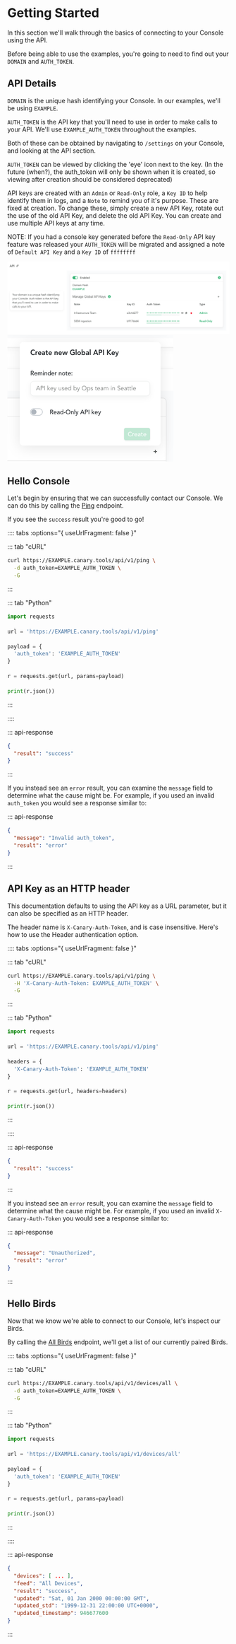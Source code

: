 # Getting Started

In this section we'll walk through the basics of connecting to your Console using the API.

Before being able to use the examples, you're going to need to find out your `DOMAIN` and `AUTH_TOKEN`.

## API Details

<div class="section-container">

  <div class="details-content">

`DOMAIN` is the unique hash identifying your Console. In our examples, we'll be using `EXAMPLE`.

`AUTH_TOKEN` is the API key that you'll need to use in order to make calls to your API. We'll use `EXAMPLE_AUTH_TOKEN` throughout the examples.

Both of these can be obtained by navigating to `/settings` on your Console, and looking at the API section.

`AUTH_TOKEN` can be viewed by clicking the 'eye' icon next to the key. (In the future (when?), the auth_token will only be shown when it is created, so viewing after creation should be considered deprecated)

API keys are created with an `Admin` or `Read-Only` role, a `Key ID` to help identify them in logs, and a `Note` to remind you of it's purpose. These are fixed at creation. To change these, simply create a new API Key, rotate out the use of the old API Key, and delete the old API Key. You can create and use multiple API keys at any time.

NOTE: If you had a console key generated before the `Read-Only` API key feature was released your `AUTH_TOKEN` will be migrated and assigned a note of `Default API Key` and a `Key ID` of `ffffffff`

  </div>

  <div class="example-content">

![Get API Details](../images/get-api-details.png)
![Get API Details](../images/create-new-token.png)

  </div>
</div>

## Hello Console


<div class="section-container">

  <div class="details-content">

Let's begin by ensuring that we can successfully contact our Console. We can do this by calling the [Ping](/console/testing.html#ping) endpoint.

If you see the `success` result you're good to go!

  </div>
  <div class="example-content">

:::: tabs :options="{ useUrlFragment: false }"

::: tab "cURL"

``` bash
curl https://EXAMPLE.canary.tools/api/v1/ping \
  -d auth_token=EXAMPLE_AUTH_TOKEN \
  -G
```

:::


::: tab "Python"

``` python
import requests

url = 'https://EXAMPLE.canary.tools/api/v1/ping'

payload = {
  'auth_token': 'EXAMPLE_AUTH_TOKEN'
}

r = requests.get(url, params=payload)

print(r.json())
```

:::

::::

:::  api-response 
``` json
{
  "result": "success"
}
```
:::

  </div>
</div>
<div class="section-container">
  <div class="details-content">



If you instead see an `error` result, you can examine the `message` field to determine what the cause might be. For example, if you used an invalid `auth_token` you would see a response similar to:

  </div>

  <div class="example-content">

::: api-response
```json
{
  "message": "Invalid auth_token",
  "result": "error"
}
```
:::

  </div>
</div>

## API Key as an HTTP header


<div class="section-container">

  <div class="details-content">

This documentation defaults to using the API key as a URL parameter, but it can also be specified as an HTTP header.

The header name is `X-Canary-Auth-Token`, and is case insensitive. Here's how to use the Header authentication option.

  </div>
  <div class="example-content">

:::: tabs :options="{ useUrlFragment: false }"

::: tab "cURL"

``` bash
curl https://EXAMPLE.canary.tools/api/v1/ping \
  -H 'X-Canary-Auth-Token: EXAMPLE_AUTH_TOKEN' \
  -G
```

:::


::: tab "Python"

``` python
import requests

url = 'https://EXAMPLE.canary.tools/api/v1/ping'

headers = {
  'X-Canary-Auth-Token': 'EXAMPLE_AUTH_TOKEN'
}

r = requests.get(url, headers=headers)

print(r.json())
```

:::

::::

:::  api-response 
``` json
{
  "result": "success"
}
```
:::

  </div>
</div>
<div class="section-container">
  <div class="details-content">



If you instead see an `error` result, you can examine the `message` field to determine what the cause might be. For example, if you used an invalid `X-Canary-Auth-Token` you would see a response similar to:

  </div>

  <div class="example-content">

::: api-response
```json
{
  "message": "Unauthorized",
  "result": "error"
}
```
:::

  </div>
</div>

## Hello Birds

<div class="section-container">

  <div class="details-content">

Now that we know we're able to connect to our Console, let's inspect our Birds.

By calling the [All Birds](/bird-management/queries.html#all-birds) endpoint, we'll get a list of our currently paired Birds.

  </div>

  <div class="example-content">

:::: tabs :options="{ useUrlFragment: false }"

::: tab "cURL"

``` bash
curl https://EXAMPLE.canary.tools/api/v1/devices/all \
  -d auth_token=EXAMPLE_AUTH_TOKEN \
  -G
```

:::


::: tab "Python"

``` python
import requests

url = 'https://EXAMPLE.canary.tools/api/v1/devices/all'

payload = {
  'auth_token': 'EXAMPLE_AUTH_TOKEN'
}

r = requests.get(url, params=payload)

print(r.json())
```

:::

::::


::: api-response
```json
{
  "devices": [ ... ],
  "feed": "All Devices",
  "result": "success",
  "updated": "Sat, 01 Jan 2000 00:00:00 GMT",
  "updated_std": "1999-12-31 22:00:00 UTC+0000",
  "updated_timestamp": 946677600
}
```
:::

  </div>
</div>
